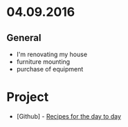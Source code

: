 # 04.09.2016

## General

- I'm renovating my house
 - furniture mounting
 - purchase of equipment


# Project

- \[Github\] - [Recipes for the day to day](https://github.com/headquarters-solutions/saborinstintivo.github.io) 
